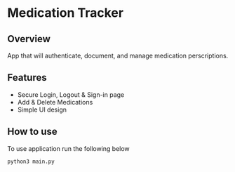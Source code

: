 # Medication Tracker

## Overview
App that will authenticate, document, and manage medication perscriptions.

## Features
* Secure Login, Logout & Sign-in page
* Add & Delete Medications
* Simple UI design

## How to use
To use application run the following below
```bash
python3 main.py
```